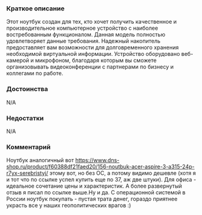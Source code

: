 ### **Краткое описание**
Этот ноутбук создан для тех, кто хочет получить качественное и производительное компьютерное устройство с наиболее востребованным функционалом. Данная модель полностью удовлетворяет данные требования. Надежный накопитель предоставляет вам возможности для долговременного хранения необходимой виртуальной информации. Устройство оборудовано веб-камерой и микрофоном, благодаря которым вы сможете организовывать видеоконференции с партнерами по бизнесу и коллегами по работе.

### **Достоинства**
N/A

### **Недостатки**
N/A

### **Комментарий**
Ноутбук аналогичный вот https://www.dns-shop.ru/product/f60388df21faed20/156-noutbuk-acer-aspire-3-a315-24p-r7yx-serebristyj/ этому вот, но без ОС, а потому видимо дешевле (хотя я и тот что по ссылке успел купить еще по 37, аж две штуки). Для офиса - идеальное сочетание цены и характеристик. А более развернутый отзыв я писал по ссылке выше.Ну и да. С операционной системой в России ноутбук покупать - пустая трата денег, гораздо приятнее украсть все у наших геополитических врагов :)
